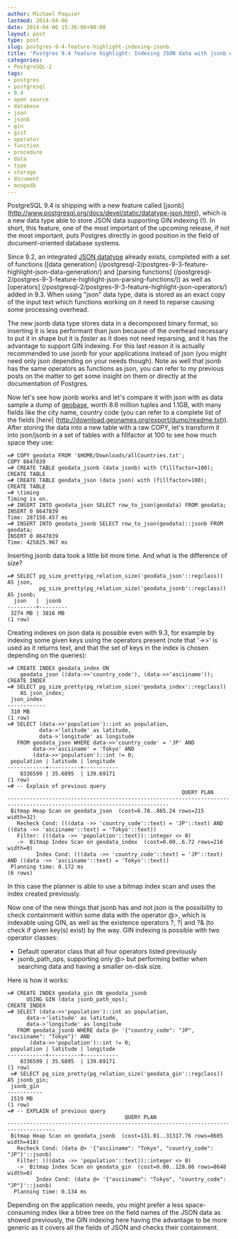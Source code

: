 ```yaml
---
author: Michael Paquier
lastmod: 2014-04-06
date: 2014-04-06 15:36:08+00:00
layout: post
type: post
slug: postgres-9-4-feature-highlight-indexing-jsonb
title: 'Postgres 9.4 feature highlight: Indexing JSON data with jsonb data type'
categories:
- PostgreSQL-2
tags:
- postgres
- postgresql
- 9.4
- open source
- database
- json
- jsonb
- gin
- gist
- operator
- function
- procedure
- data
- type
- storage
- document
- mongodb
---
```

PostgreSQL 9.4 is shipping with a new feature called [jsonb]
(http://www.postgresql.org/docs/devel/static/datatype-json.html), which is a
new data type able to store JSON data supporting GIN indexing (!). In short,
this feature, one of the most important of the upcoming release, if not the
most important, puts Postgres directly in good position in the field of
document-oriented database systems.

Since 9.2, an integrated [JSON datatype](/postgresql-2/postgres-9-2-highlight-json-data-type/)
already exists, completed with a set of functions ([data generation]
(/postgresql-2/postgres-9-3-feature-highlight-json-data-generation/)
and [parsing functions]
(/postgresql-2/postgres-9-3-feature-highlight-json-parsing-functions/))
as well as [operators]
(/postgresql-2/postgres-9-3-feature-highlight-json-operators/)
added in 9.3. When using "json" data type, data is stored as an exact
copy of the input text which functions working on it need to reparse causing
some processing overhead.

The new jsonb data type stores data in a decomposed binary format, so
inserting it is less performant than json because of the overhead necessary
to put it in shape but it is *faster* as it does not need reparsing, and
it has the advantage to support GIN indexing. For this last reason it is
actually recommended to use jsonb for your applications instead of json
(you might need only json depending on your needs though). Note as well
that jsonb has the same operators as functions as json, you can refer to
my previous posts on the matter to get some insight on them or directly at
the documentation of Postgres.

Now let's see how jsonb works and let's compare it with json with as data 
sample a dump of [geobase](http://www.geonames.org/export/), worth 8.6 million
tuples and 1.1GB, with many fields like the city name, country code (you can
refer to a complete list of the fields [here]
(http://download.geonames.org/export/dump/readme.txt)). After storing the
data into a new table with a raw COPY, let's transform it into json/jsonb
in a set of tables with a fillfactor at 100 to see how much space they use:

    =# COPY geodata FROM '$HOME/Downloads/allCountries.txt';
    COPY 8647839
    =# CREATE TABLE geodata_jsonb (data jsonb) with (fillfactor=100);
    CREATE TABLE
    =# CREATE TABLE geodata_json (data json) with (fillfactor=100);
    CREATE TABLE
    =# \timing
    Timing is on.
    =# INSERT INTO geodata_json SELECT row_to_json(geodata) FROM geodata;
    INSERT 0 8647839
    Time: 287158.457 ms
    =# INSERT INTO geodata_jsonb SELECT row_to_json(geodata)::jsonb FROM geodata;
    INSERT 0 8647839
    Time: 425825.967 ms

Inserting jsonb data took a little bit more time. And what is the difference
of size?

    =# SELECT pg_size_pretty(pg_relation_size('geodata_json'::regclass)) AS json,
              pg_size_pretty(pg_relation_size('geodata_jsonb'::regclass)) AS jsonb;
      json   |  jsonb  
    ---------+---------
     3274 MB | 3816 MB
    (1 row)

Creating indexes on json data is possible even with 9.3, for example by
indexing some given keys using the operators present (note that '->>' is
used as it returns text, and that the set of keys in the index is chosen
depending on the queries):

    =# CREATE INDEX geodata_index ON
        geodata_json ((data->>'country_code'), (data->>'asciiname'));
    CREATE INDEX
    =# SELECT pg_size_pretty(pg_relation_size('geodata_index'::regclass))
        AS json_index;
     json_index 
    ------------
     310 MB
    (1 row)
    =# SELECT (data->>'population')::int as population,
              data->'latitude' as latitude,
              data->'longitude' as longitude
       FROM geodata_json WHERE data->>'country_code' = 'JP' AND
            data->>'asciiname' = 'Tokyo' AND
            (data->>'population')::int != 0;
     population | latitude | longitude 
    ------------+----------+-----------
        8336599 | 35.6895  | 139.69171
    (1 row)
    =# -- Explain of previous query
                                                           QUERY PLAN                                                        
    -------------------------------------------------------------------------------------------------------------------------
     Bitmap Heap Scan on geodata_json  (cost=6.78..865.24 rows=215 width=32)
       Recheck Cond: (((data ->> 'country_code'::text) = 'JP'::text) AND ((data ->> 'asciiname'::text) = 'Tokyo'::text))
       Filter: (((data ->> 'population'::text))::integer <> 0)
       ->  Bitmap Index Scan on geodata_index  (cost=0.00..6.72 rows=216 width=0)
             Index Cond: (((data ->> 'country_code'::text) = 'JP'::text) AND ((data ->> 'asciiname'::text) = 'Tokyo'::text))
     Planning time: 0.172 ms
    (6 rows)

In this case the planner is able to use a bitmap index scan and uses the
index created previously.

Now one of the new things that jsonb has and not json is the possibility
to check containment within some data with the operator @>, which is indexable
using GIN, as well as the existence operators ?, ?| and ?& (to check if given
key(s) exist) by the way. GIN indexing is possible with two operator classes:

  * Default operator class that all four operators listed previously
  * jsonb\_path\_ops, supporting only @> but performing better when searching
data and having a smaller on-disk size.

Here is how it works:

    =# CREATE INDEX geodata_gin ON geodata_jsonb
          USING GIN (data jsonb_path_ops);
    CREATE INDEX
    =# SELECT (data->>'population')::int as population,
          data->'latitude' as latitude,
          data->'longitude' as longitude
       FROM geodata_jsonb WHERE data @> '{"country_code": "JP", "asciiname": "Tokyo"}' AND
           (data->>'population')::int != 0;
     population | latitude | longitude 
    ------------+----------+-----------
        8336599 | 35.6895  | 139.69171
    (1 row)
     =# SELECT pg_size_pretty(pg_relation_size('geodata_gin'::regclass)) AS jsonb_gin;
     jsonb_gin
    -----------
     1519 MB
    (1 row)
    =# -- EXPLAIN of previous query
                                         QUERY PLAN                                      
    -------------------------------------------------------------------------------------
     Bitmap Heap Scan on geodata_jsonb  (cost=131.01..31317.76 rows=8605 width=418)
       Recheck Cond: (data @> '{"asciiname": "Tokyo", "country_code": "JP"}'::jsonb)
       Filter: (((data ->> 'population'::text))::integer <> 0)
       ->  Bitmap Index Scan on geodata_gin  (cost=0.00..128.86 rows=8648 width=0)
             Index Cond: (data @> '{"asciiname": "Tokyo", "country_code": "JP"}'::jsonb)
      Planning time: 0.134 ms

Depending on the application needs, you might prefer a less space-consuming
index like a btree tree on the field names of the JSON data as showed
previously, the GIN indexing here having the advantage to be more generic as
it covers all the fields of JSON and checks their containment.
